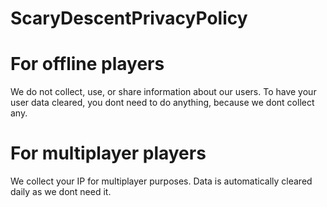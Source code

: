 # ScaryDescentPrivacyPolicy

# For offline players
We do not collect, use, or share information about our users.
To have your user data cleared, you dont need to do anything, because we dont collect any.

# For multiplayer players
We collect your IP for multiplayer purposes.
Data is automatically cleared daily as we dont need it.
